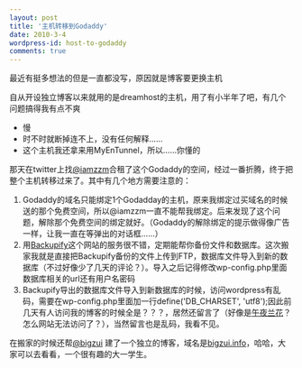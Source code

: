 ```yaml
---
layout: post
title: '主机转移到Godaddy'
date: 2010-3-4
wordpress-id: host-to-godaddy
comments: true
---
```

最近有挺多想法的但是一直都没写，原因就是博客要更换主机

自从开设独立博客以来就用的是dreamhost的主机，用了有小半年了吧，有几个问题搞得我有点不爽
<ul>
	<li>慢</li>
	<li>时不时就断掉连不上，没有任何解释……</li>
	<li>这个主机我还拿来用MyEnTunnel，所以……你懂的</li>
</ul>
那天在twitter上找<a href="http://twitter.com/iamzzm">@iamzzm</a>合租了这个Godaddy的空间，经过一番折腾，终于把整个主机转移过来了。其中有几个地方需要注意的：
<ol>
	<li>Godaddy的域名只能绑定1个Godadday的主机，原来我绑定过买域名的时候送的那个免费空间，所以@iamzzm一直不能帮我绑定。后来发现了这个问题，解除那个免费空间的绑定就好。（Godaddy的解除绑定的提示做得像广告一样，让我一直在等弹出的对话框……）</li>
	<li>用<a href="http://www.backupify.com/" target="_blank">Backupify</a>这个网站的服务很不错，定期能帮你备份文件和数据库。这次搬家我就是直接把Backupify备份的文件上传到FTP，数据库文件导入到新的数据库（不过好像少了几天的评论？）。导入之后记得修改wp-config.php里面数据库相关的url还有用户名密码</li>
	<li>Backupify导出的数据库文件导入到新数据库的时候，访问wordpress有乱码，需要在wp-config.php里面加一行define('DB_CHARSET', 'utf8');因此前几天有人访问我的博客的时候全是？？？，居然还留言了（好像是<a href="http://www.xyzlove.com" target="_blank">午夜兰花</a>？怎么网站无法访问了？），当然留言也是乱码，我看不见。</li>
</ol>
在搬家的时候还帮<a href="http://twitter.com/bigzui">@bigzui</a> 建了一个独立的博客，域名是<a href="http://bigzui.info" target="_blank">bigzui.info</a>，哈哈，大家可以去看看，一个很有趣的大一学生。
